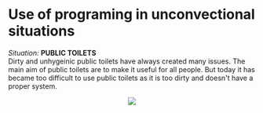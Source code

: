 # Use of programing in unconvectional situations
*Situation:*  **PUBLIC TOILETS**<br />
Dirty and unhygeinic public toilets have always created many issues. The main aim of public toilets are to make it useful for all people. But today it has became too difficult to use public toilets as it is too dirty and doesn't have a proper system.
<p align="center"><img src="http://www.constructionphotography.com/ImageThumbs/A178-00274/3/A178-00274_A_disgustingly_dirty_bathroom_in_an_abandoned_council_house_in_Carlisle_Cumbria_UK.jpg")</p>
